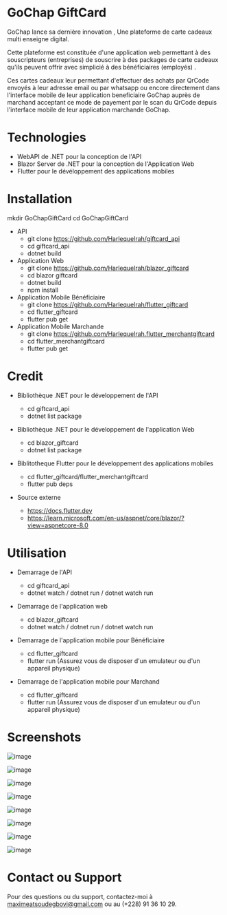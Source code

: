 # GoChap GiftCard

GoChap lance sa dernière innovation , Une plateforme de carte cadeaux multi enseigne digital.

Cette plateforme est constituée d'une application web permettant à des souscripteurs (entreprises) de souscrire à des packages de carte cadeaux qu'ils peuvent offrir avec simplicié à des bénéficiaires (employés) .

Ces cartes cadeaux leur permettant d'effectuer des achats
par QrCode envoyés à leur adresse email ou par whatsapp ou encore directement dans l'interface mobile de leur application beneficiaire GoChap auprès de marchand acceptant ce mode de payement par le scan du QrCode depuis l'interface mobile de leur application marchande  GoChap.

# Technologies
- WebAPI de .NET pour la conception de l'API
- Blazor Server de .NET pour la conception de l'Application Web
- Flutter pour le dévéloppement des applications mobiles

# Installation
mkdir GoChapGiftCard
cd GoChapGiftCard
- API
  - git clone https://github.com/Harlequelrah/giftcard_api
  - cd giftcard_api
  - dotnet build
- Application Web
  - git clone https://github.com/Harlequelrah/blazor_giftcard
  - cd blazor giftcard
  - dotnet build
  - npm install
- Application Mobile Bénéficiaire
  - git clone https://github.com/Harlequelrah/flutter_giftcard
  - cd flutter_giftcard
  - flutter pub get
- Application Mobile Marchande
  - git clone https://github.com/Harlequelrah.flutter_merchantgiftcard
  - cd flutter_merchantgiftcard
  - flutter pub get

# Credit
- Bibliothèque .NET pour le développement de l'API
  - cd giftcard_api
  - dotnet list package
- Bibliothèque .NET pour le développement de l'application Web
  - cd blazor_giftcard
  - dotnet list package
- Biblitotheque Flutter pour le développement des applications mobiles
  - cd flutter_giftcard/flutter_merchantgiftcard
  - flutter pub deps

- Source externe
  - https://docs.flutter.dev
  - https://learn.microsoft.com/en-us/aspnet/core/blazor/?view=aspnetcore-8.0

# Utilisation
- Demarrage de l'API
  - cd giftcard_api
  - dotnet watch / dotnet run / dotnet watch run

- Demarrage de l'application web
  - cd blazor_giftcard
  - dotnet watch / dotnet run / dotnet watch run

- Demarrage de l'application mobile pour Bénéficiaire
  - cd flutter_giftcard
  - flutter run (Assurez vous de disposer d'un emulateur ou d'un appareil physique)
- Demarrage de l'application mobile pour Marchand
  - cd flutter_giftcard
  - flutter run (Assurez vous de disposer d'un emulateur ou d'un appareil physique)

# Screenshots 
![image](https://github.com/user-attachments/assets/2ef40019-1579-4c5a-843b-03156c9605ca)

![image](https://github.com/user-attachments/assets/ccb7f7a1-e89b-409a-8e5c-42d7a8294c64)

![image](https://github.com/user-attachments/assets/4bee592e-0e03-4ce7-a3c4-14dbf7fa1f41)

![image](https://github.com/user-attachments/assets/bec04714-2c6a-4be4-96b2-f7ece66e9433)

![image](https://github.com/user-attachments/assets/62027968-be8d-433d-bfc8-8b1f13421222)

![image](https://github.com/user-attachments/assets/8855775b-d2e0-4b01-94c5-ac4c40660bad)

![image](https://github.com/user-attachments/assets/f31f9b09-5668-46b2-8aee-ff45245a051c)

![image](https://github.com/user-attachments/assets/9c4f7976-f649-41b7-954c-52be62dcd54c)

# Contact ou Support
Pour des questions ou du support, contactez-moi à maximeatsoudegbovi@gmail.com ou au (+228) 91 36 10 29.
